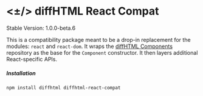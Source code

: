 # <±/> diffHTML React Compat 

Stable Version: 1.0.0-beta.6

This is a compatibility package meant to be a drop-in replacement for the
modules: `react` and `react-dom`. It wraps the [diffHTML
Components](../diffhtml-components) repository as the base for the `Component`
constructor. It then layers additional React-specific APIs.

##### Installation

``` sh
npm install diffhtml diffhtml-react-compat
```
